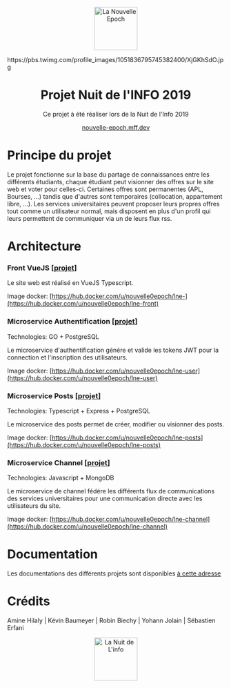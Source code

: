 <p align="center"><img width="100" src="https://avatars0.githubusercontent.com/u/58552280?s=200&v=4" alt="La Nouvelle Epoch"></p>
https://pbs.twimg.com/profile_images/1051836795745382400/XjGKhSdO.jpg
<h1 align="center">Projet Nuit de l'INFO 2019</h1>

<p align="center">
Ce projet à été réaliser lors de la Nuit de l'Info 2019  
</p>

<p align="center">
<a href="nouvelle-epoch.mff.dev">nouvelle-epoch.mff.dev</a>
</p>

# Principe du projet

Le projet fonctionne sur la base du partage de connaissances entre les différents étudiants, chaque étudiant peut visionner des offres sur le site web et voter pour celles-ci. Certaines offres sont permanentes (APL, Bourses, ...) tandis que d'autres sont temporaires (collocation, appartement libre, ...). Les services universitaires peuvent proposer leurs propres offres tout comme un utilisateur normal, mais disposent en plus d'un profil qui leurs permettent de communiquer via un de leurs flux rss.

# Architecture

### Front VueJS [[projet](https://github.com/La-Nouvelle-Epoch-18/Ine-front)]

Le site web est réalisé en VueJS Typescript.

Image docker:  [https://hub.docker.com/u/nouvelle0epoch/lne-](https://hub.docker.com/u/nouvelle0epoch/lne-front)

### Microservice Authentification [[projet](https://github.com/La-Nouvelle-Epoch-18/lne-user)]

Technologies: GO + PostgreSQL

Le microservice d'authentification génére et valide les tokens JWT pour la connection et l'inscription des utilisateurs.

Image docker:  [https://hub.docker.com/u/nouvelle0epoch/lne-user](https://hub.docker.com/u/nouvelle0epoch/lne-user)

### Microservice Posts [[projet](https://github.com/La-Nouvelle-Epoch-18/lne-posts)]

Technologies: Typescript + Express + PostgreSQL

Le microservice des posts permet de créer, modifier ou visionner des posts.

Image docker:  [https://hub.docker.com/u/nouvelle0epoch/lne-posts](https://hub.docker.com/u/nouvelle0epoch/lne-posts)

### Microservice Channel [[projet](https://github.com/La-Nouvelle-Epoch-18/lne-channel)]

Technologies: Javascript + MongoDB

Le microservice de channel fédére les différents flux de communications des services universitaires pour une communication directe avec les utilisateurs du site.

Image docker:  [https://hub.docker.com/u/nouvelle0epoch/lne-channel](https://hub.docker.com/u/nouvelle0epoch/lne-channel)

# Documentation

Les documentations des différents projets sont disponibles [à cette adresse](https://github.com/La-Nouvelle-Epoch-18/lne-doc)

# Crédits

Amine Hilaly | Kévin Baumeyer | Robin Biechy | Yohann Jolain | Sébastien Erfani

<p align="center"><img width="100" src="https://pbs.twimg.com/profile_images/1051836795745382400/XjGKhSdO.jpg" alt="La Nuit de L'info"></p>
